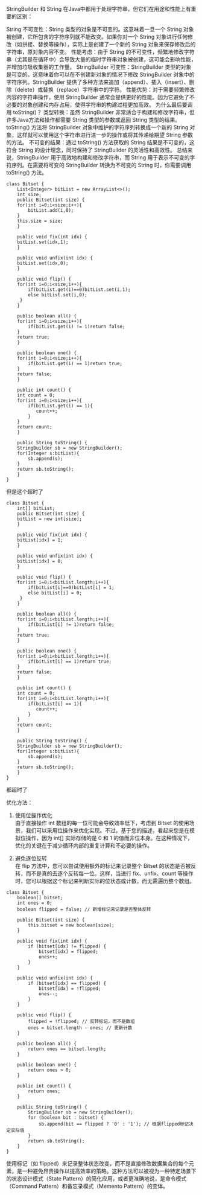 StringBuilder 和 String 在Java中都用于处理字符串，但它们在用途和性能上有重要的区别：

String
不可变性：String 类型的对象是不可变的。这意味着一旦一个 String 对象被创建，它所包含的字符序列就不能改变。如果你对一个 String 对象进行任何修改（如拼接、替换等操作），实际上是创建了一个新的 String 对象来保存修改后的字符串，原对象内容不变。
性能考虑：由于 String 的不可变性，频繁地修改字符串（尤其是在循环中）会导致大量的临时字符串对象被创建，这可能会影响性能，并增加垃圾收集器的工作量。
StringBuilder
可变性：StringBuilder 类型的对象是可变的。这意味着你可以在不创建新对象的情况下修改 StringBuilder 对象中的字符序列。StringBuilder 提供了多种方法来追加（append）、插入（insert）、删除（delete）或替换（replace）字符串中的字符。
性能优势：对于需要频繁修改内容的字符串操作，使用 StringBuilder 通常会提供更好的性能。因为它避免了不必要的对象创建和内存占用，使得字符串的构建过程更加高效。
为什么最后要调用 toString()？
类型转换：虽然 StringBuilder 非常适合于构建和修改字符串，但许多Java方法和操作都需要 String 类型的参数或返回 String 类型的结果。toString() 方法将 StringBuilder 对象中维护的字符序列转换成一个新的 String 对象，这样就可以使用这个字符串进行进一步的操作或将其传递给期望 String 参数的方法。
不可变的结果：通过 toString() 方法获取的 String 结果是不可变的，这符合 String 的设计理念，同时保持了 StringBuilder 的灵活性和高效性。
总结来说，StringBuilder 用于高效地构建和修改字符串，而 String 用于表示不可变的字符序列。在需要将可变的 StringBuilder 转换为不可变的 String 时，你需要调用 toString() 方法。

```code
class Bitset {
    List<Integer> bitList = new ArrayList<>();
    int size;
    public Bitset(int size) {
    for(int i=0;i<size;i++){
        bitList.add(i,0);
    }
    this.size = size;
    }
    
    public void fix(int idx) {
    bitList.set(idx,1);
    }
    
    public void unfix(int idx) {
    bitList.set(idx,0);
    }
    
    public void flip() {
    for(int i=0;i<size;i++){
        if(bitList.get(i)==0)bitList.set(i,1);
        else bitList.set(i,0);
     }
    }
    
    public boolean all() {
    for(int i=0;i<size;i++){
        if(bitList.get(i) != 1)return false;
    }
    return true;
    }
    
    public boolean one() {
    for(int i=0;i<size;i++){
        if(bitList.get(i) == 1)return true;
    }
    return false;
    }
    
    public int count() {
    int count = 0;
    for(int i=0;i<size;i++){
        if(bitList.get(i) == 1){
           count++;
        }
    }
    return count;
    }
    
    public String toString() {
    StringBuilder sb = new StringBuilder();
    for(Integer s:bitList){
        sb.append(s);
    }
    return sb.toString();
    }
}
```

但是这个超时了

```code
class Bitset {
    int[] bitList;
    public Bitset(int size) {
    bitList = new int[size];
    }
    
    public void fix(int idx) {
    bitList[idx] = 1;
    }
    
    public void unfix(int idx) {
    bitList[idx] = 0;
    }
    
    public void flip() {
    for(int i=0;i<bitList.length;i++){
        if(bitList[i]==0)bitList[i] = 1;
        else bitList[i] = 0;
     }
    }
    
    public boolean all() {
    for(int i=0;i<bitList.length;i++){
        if(bitList[i] != 1)return false;
    }
    return true;
    }
    
    public boolean one() {
    for(int i=0;i<bitList.length;i++){
        if(bitList[i] == 1)return true;
    }
    return false;
    }
    
    public int count() {
    int count = 0;
    for(int i=0;i<bitList.length;i++){
        if(bitList[i] == 1){
           count++;
        }
    }
    return count;
    }
    
    public String toString() {
    StringBuilder sb = new StringBuilder();
    for(Integer s:bitList){
        sb.append(s);
    }
    return sb.toString();
    }
}
```
都超时了

优化方法：
1. 使用位操作优化     
由于直接操作 int 数组的每一位可能会导致效率低下，考虑到 Bitset 的使用场景，我们可以采用位操作来优化实现。不过，基于您的描述，看起来您是在模拟位操作，因为 int[] 实际存储的是 0 和 1 的值而非位本身。在这种情况下，优化的关键在于减少循环内部的重复计算和不必要的操作。       

2. 避免逐位反转       
在 flip 方法中，您可以尝试使用额外的标记来记录整个 Bitset 的状态是否被反转，而不是真的去逐个反转每一位。这样，当进行 fix、unfix、count 等操作时，您可以根据这个标记来判断实际的位状态或计数，而无需遍历整个数组。

```code
class Bitset {
    boolean[] bitset;
    int ones = 0;
    boolean flipped = false; // 新增标记来记录是否整体反转

    public Bitset(int size) {
        this.bitset = new boolean[size];
    }

    public void fix(int idx) {
        if (bitset[idx] != flipped) {
            bitset[idx] = flipped;
            ones++;
        }
    }

    public void unfix(int idx) {
        if (bitset[idx] == flipped) {
            bitset[idx] = !flipped;
            ones--;
        }
    }

    public void flip() {
        flipped = !flipped; // 反转标记，而不是数组
        ones = bitset.length - ones; // 更新计数
    }

    public boolean all() {
        return ones == bitset.length;
    }

    public boolean one() {
        return ones > 0;
    }

    public int count() {
        return ones;
    }

    public String toString() {
        StringBuilder sb = new StringBuilder();
        for (boolean bit : bitset) {
            sb.append(bit == flipped ? '0' : '1'); // 根据flipped标记决定实际值
        }
        return sb.toString();
    }
}

```

使用标记（如 flipped）来记录整体状态改变，而不是直接修改数据集合的每个元素，是一种避免昂贵操作以提高效率的策略。这种方法可以被视为一种特定场景下的状态设计模式（State Pattern）的简化应用，或者更准确地说，是命令模式（Command Pattern）和备忘录模式（Memento Pattern）的变体。
